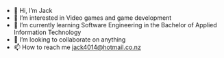 - 👋 Hi, I’m Jack
- 👀 I’m interested in Video games and game development
- 🌱 I’m currently learning Software Engineering in the Bachelor of Applied Information Technology
- 💞️ I’m looking to collaborate on anything
- 📫 How to reach me jack4014@hotmail.co.nz

<!---
jack4014/jack4014 is a ✨ special ✨ repository because its `README.md` (this file) appears on your GitHub profile.
You can click the Preview link to take a look at your changes.
--->
